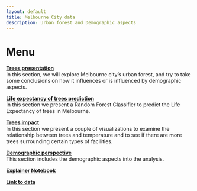 ```yaml
---
layout: default
title: Melbourne City data
description: Urban forest and Demographic aspects
---
```



# Menu

**[Trees presentation](./PAGE1.html)**  
In this section, we will explore Melbourne city’s urban forest, and try to take some conclusions on how it influences or is influenced by demographic aspects.

**[Life expectancy of trees prediction](./PAGE-Pred.html)**  
In this section we present a Random Forest Classifier to predict the Life Expectancy of trees in Melbourne.

**[Trees impact](./PAGE-Vera.html)**  
In this section we present a couple of visualizations to examine the relationship between trees and temperature and to see if there are more trees surrounding certain types of facilities.

**[Demographic perspective](./PAGE-Gi.html)**  
This section includes the demographic aspects into the analysis. 

**[Explainer Notebook](https://github.com/mariapiamacedo/Explainer-Notebook)**

**[Link to data](https://drive.google.com/drive/folders/1C0hoLfB7RSx1HmVi4FAih5qamvXv2JO6?usp=sharing)**

